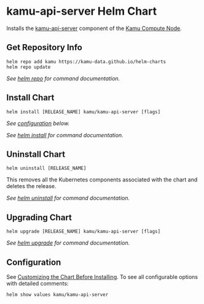 # kamu-api-server Helm Chart

Installs the [kamu-api-server](https://github.com/kamu-data/kamu-platform) component of the [Kamu Compute Node](https://kamu.dev).

## Get Repository Info
<!-- textlint-disable -->
```console
helm repo add kamu https://kamu-data.github.io/helm-charts
helm repo update
```

_See [helm repo](https://helm.sh/docs/helm/helm_repo/) for command documentation._
<!-- textlint-enable -->

## Install Chart
```console
helm install [RELEASE_NAME] kamu/kamu-api-server [flags]
```

_See [configuration](#configuration) below._

_See [helm install](https://helm.sh/docs/helm/helm_install/) for command documentation._

## Uninstall Chart
```console
helm uninstall [RELEASE_NAME]
```

This removes all the Kubernetes components associated with the chart and deletes the release.

_See [helm uninstall](https://helm.sh/docs/helm/helm_uninstall/) for command documentation._

## Upgrading Chart
```console
helm upgrade [RELEASE_NAME] kamu/kamu-api-server [flags]
```

_See [helm upgrade](https://helm.sh/docs/helm/helm_upgrade/) for command documentation._

## Configuration
See [Customizing the Chart Before Installing](https://helm.sh/docs/intro/using_helm/#customizing-the-chart-before-installing). To see all configurable options with detailed comments:

```console
helm show values kamu/kamu-api-server
```
